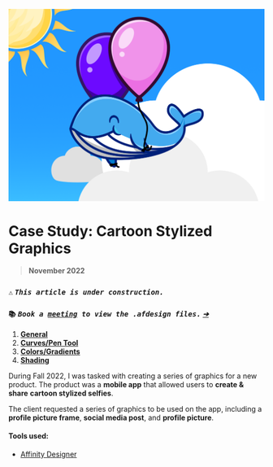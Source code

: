 ![_Flying Whale, **2022**_](/public/photos/spaceboy3000/flying-whale.png)

# Case Study: Cartoon Stylized Graphics

> **November 2022**

### `⚠️` **_`This article is under construction.`_**

### `📚` **_`Book a `[`meeting`](mailto:alfred.r.duarte@gmail.com "Calendly – Alfred R. Duarte")` to view the .afdesign files.` [`➔`](mailto:alfred.r.duarte@gmail.com "Calendly – Alfred R. Duarte")_**

1. [**General**](#general)
2. [**Curves/Pen Tool**](#curves-pen-tool)
3. [**Colors/Gradients**](#colors-gradients)
4. [**Shading**](#shading)

During Fall 2022, I was tasked with creating a series of graphics for a new product. The product was a **mobile app** that allowed users to **create & share** **cartoon stylized selfies**.

The client requested a series of graphics to be used on the app, including a **profile picture frame**, **social media post**, and **profile picture**.

#### Tools used:

- [Affinity Designer](https://affinity.serif.com/en-us/designer/)
